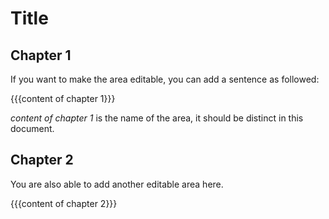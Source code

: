 # Title

## Chapter 1

If you want to make the area editable, you can add a sentence as followed: 

{{{content of chapter 1}}}

*content of chapter 1* is the name of the area, it should be distinct in this document.

## Chapter 2

You are also able to add another editable area here.

{{{content of chapter 2}}}

